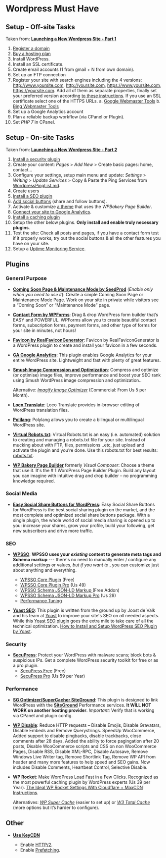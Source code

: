 # Wordpress Must Have

## Setup - Off-site Tasks

Taken from:
[**Launching a New Wordpress Site - Part 1**](http://www.hongkiat.com/blog/launching-new-wordpress-site-part-1/)

1. [Register a domain](http://bit.ly/AX-Dominios)
2. [Buy a hosting plan](http://bit.ly/AX-SuperHosting)
3. Install WordPress.
4. Install an SSL certificate.
5. Create email accounts (1 from gmail + N from own domain).
6. Set up an FTP connection
7. Register your site with search engines including the 4 versions: http://www.yoursite.com, http://yoursite.com, https://www.yoursite.com, https://yoursite.com. Add all of them as separate properties, finally set your preferred version according [to these instructions](https://support.google.com/webmasters/answer/44231?hl=en). If you use an SSL certificate select one of the HTTPS URLs.
   a. [Google Webmaster Tools](https://www.google.com/webmasters/)
   b. [Bing Webmaster Tools](https://www.bing.com/toolbox/webmaster)
8. Set up a Google Analytics account
9. Plan a reliable backup workflow (via CPanel or Plugin).
10. Set _PHP 7_ in CPanel.



## Setup - On-site Tasks

Taken from:
[**Launching a New Wordpress Site - Part 2**](http://www.hongkiat.com/blog/launching-new-wordpress-site-part-2/)

1. [Install a security plugin](#security)
2. Create your content: _Pages_ > _Add New_ > Create basic pages: home, contact...
3. Configure your settings, setup main menu and update: _Settings_ > _Writing_ > _Update Services_ > Copy & Paste the Ping Services from [WordpressPingList.md](PingList.md).
4. Create users
5. [Install a SEO plugin](#seo)
6. [Add social buttons](#social-media) (share and follow buttons).
7. Activate & customize [a theme](http://bit.ly/AX-Envato) that uses the _WPBakery Page Builder_.
8. [Connect your site to Google Analytics](#general-purpose).
9. [Install a caching plugin](#performance)
10. Setup the other below plugins. **Only install and enable truly necessary plugins**.
11. Test the site: Check all posts and pages, if you have a contact form test if it properly works, try out the social buttons & all the other features you have on your site.
12. Setup a [Uptime Monitoring Service](https://www.statuscake.com).




## Plugins


### General Purpose

* [**Coming Soon Page & Maintenance Mode by SeedProd**](https://wordpress.org/plugins/coming-soon/)
  (_Enable only when you need to use it_): Create a simple Coming Soon Page or Maintenance Mode Page. Work on your site in private while visitors see a “Coming Soon” or “Maintenance Mode” page.


* [**Contact Form by WPForms**](https://wordpress.org/plugins/wpforms-lite/):
  Drag & drop WordPress form builder that’s EASY and POWERFUL. WPForms allow you to create beautiful contact forms, subscription forms, payment forms, and other type of forms for your site in minutes, not hours!


* [**Favicon by RealFaviconGenerator**](http://realfavicongenerator.net/extensions/wordpress/):
  Favicon by RealFaviconGenerator is a WordPress plugin to create and install your favicon in a few seconds.


* [**GA Google Analytics**](https://wordpress.org/plugins/ga-google-analytics/):
  This plugin enables Google Analytics for your entire WordPress site. Lightweight and fast with plenty of great features.


* [**Smush Image Compression and Optimization**](https://wordpress.org/plugins/wp-smushit/):
  Compress and optimize (or optimise) image files, improve performance and boost your SEO rank using Smush WordPress image compression and optimization..

    Alternative:
    [_Imagify Image Optimizer_](https://wordpress.org/plugins/imagify/) (Commercial: From Us 5 per Month).


* [**Loco Translate**](https://wordpress.org/plugins/loco-translate/):
  Loco Translate provides in-browser editing of WordPress translation files.


* [**Polilang**](https://wordpress.org/plugins/polylang/): Polylang
  allows you to create a bilingual or multilingual WordPress site.


* [**Virtual Robots.txt**](https://wordpress.org/plugins/pc-robotstxt/): Virtual Robots.txt is an easy (i.e. automated) solution to creating and managing a robots.txt file for your site. Instead of mucking about with FTP, files, permissions ..etc, just upload and activate the plugin and you’re done. Use this robots.txt for best results: [robots.txt](robots.txt).


* [**WP Bakery Page Builder**](https://wpbakery.com/) formerly _Visual Composer_:
  Choose a theme that use it. It's the # 1 WordPress Page Builder Plugin. Build any layout you can imagine with intuitive drag and drop builder – no programming knowledge required.



### Social Media

* [**Easy Social Share Buttons for WordPress**](https://socialsharingplugin.com):
  Easy Social Share Buttons for WordPress is the best social sharing plugin on the market, and the most complete and optimized social share buttons package. With a single plugin, the whole world of social media sharing is opened up to you: increase your shares, grow your profile, build your following, get new subscribers and drive more traffic.



### SEO

* [**WPSSO**](https://wpsso.com):
  **WPSSO uses your *existing* content to generate meta tags and Schema markup** --- there's no need to manually enter / configure any additional settings or values, *but if you want to* , you can customize just about anything and everything.
    * [WPSSO Core Plugin](https://wordpress.org/plugins/wpsso/) (Free)
    * [WPSSO Core Plugin Pro](http://wpsso.com/extend/plugins/wpsso/) (Us 49)
    * [WPSSO Schema JSON-LD Markup ](https://wordpress.org/plugins/wpsso-schema-json-ld/) (Free Addon)
    * [WPSSO Schema JSON-LD Markup Pro](https://wpsso.com/extend/plugins/wpsso-schema-json-ld/) (Us 29)
    * [Performance Tuning](https://wpsso.com/docs/plugins/wpsso/installation/performance-tuning/)


* [**Yoast SEO**](https://wordpress.org/plugins/wordpress-seo/):
  This plugin is written from the ground up by Joost de Valk and his team at [Yoast](https://yoast.com/) to improve your site's SEO on *all* needed aspects. While this [Yoast SEO plugin](https://yoast.com/wordpress/plugins/seo/) goes the extra mile to take care of all the technical optimization.
  [How to Install and Setup WordPress SEO Plugin by Yoast](http://www.wpbeginner.com/plugins/how-to-install-and-setup-wordpress-seo-plugin-by-yoast/).



### Security

* [**SecuPress**](https://secupress.me):
  Protect your WordPress with malware scans; block bots & suspicious IPs. Get a complete WordPress security toolkit for free or as a pro plugin.
    * [SecuPress Free](https://wordpress.org/plugins/secupress/) (Free)
    * [SecuPress Pro](https://secupress.me/) (Us 59 per Year)



### Performance

* [**SG Optimizer/SuperCacher SiteGround**](https://wordpress.org/plugins/sg-cachepress/):
  This plugin is designed to link WordPress with the [**SiteGround**](http://bit.ly/AX-SuperHosting ) Performance services. **It WILL NOT WORK on another hosting provider**. _Important:_ Verify that is working via CPanel and plugin config.


* [**WP Disable**](https://wordpress.org/plugins/wp-disable/):
  Reduce HTTP requests – Disable Emojis, Disable Gravatars, Disable Embeds and Remove Querystrings. SpeedUp WooCommerce, Added support to disable pingbacks, disable trackbacks, close comments after 28 days, Added the ability to force pagingation after 20 posts, Disable WooCommerce scripts and CSS on non WooCommerce Pages, Disable RSS, Disable XML-RPC, Disable Autosave, Remove Windows Live Writer tag, Remove Shortlink Tag, Remove WP API from header and many more features to help speed and SEO gains. Now includes Disable Comments, Heartbeat Control, Selective Disable.


* [**WP Rocket**](https://wp-rocket.me/):
  Make WordPress Load Fast in a Few Clicks. Recognized as the most powerful caching plugin by WordPress experts (Us 39 per Year). [The Ideal WP Rocket Settings With Cloudflare + MaxCDN Instructions](http://www.onlinemediamasters.com/wp-rocket-settings-with-cloudflare-maxcdn/).

    Alternatives:
    [_WP Super Cache_](https://wordpress.org/plugins/wp-super-cache/) (easier to set up)
    or
    [_W3 Total Cache_](hhttps://wordpress.org/plugins/w3-total-cache/) (more options but it’s harder to configure).


## Other


* [**Use KeyCDN**](http://bit.ly/AX-CDN)

    * Enable [HTTP/2](https://www.keycdn.com/support/http2/).
    * Enable [Prefetching](https://www.keycdn.com/support/prefetching/).
